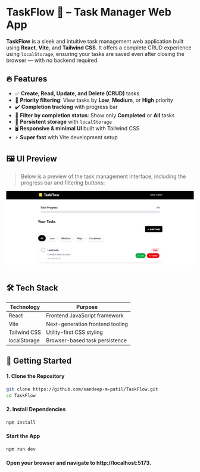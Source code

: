 # TaskFlow 📝 – Task Manager Web App

**TaskFlow** is a sleek and intuitive task management web application built using **React**, **Vite**, and **Tailwind CSS**. It offers a complete CRUD experience using `localStorage`, ensuring your tasks are saved even after closing the browser — with no backend required.



## 🔥 Features

- ✅ **Create, Read, Update, and Delete (CRUD)** tasks
- 🧠 **Priority filtering**: View tasks by **Low**, **Medium**, or **High** priority
- ✔️ **Completion tracking** with progress bar
- 📂 **Filter by completion status**: Show only **Completed** or **All** tasks
- 💾 **Persistent storage** with `localStorage`
- 🖥️ **Responsive & minimal UI** built with Tailwind CSS
- ⚡ **Super fast** with Vite development setup


## 🖼️ UI Preview

> Below is a preview of the task management interface, including the progress bar and filtering buttons:

![TaskFlow UI Preview](./src/assets/TaskFlow.png)


## 🛠 Tech Stack

| Technology     | Purpose                         |
|----------------|---------------------------------|
| React          | Frontend JavaScript framework   |
| Vite           | Next-generation frontend tooling |
| Tailwind CSS   | Utility-first CSS styling       |
| localStorage   | Browser-based task persistence  |



## 🚀 Getting Started

#### 1. Clone the Repository

```bash
git clone https://github.com/sandeep-m-patil/TaskFlow.git
cd TaskFlow
```

#### 2.  Install Dependencies
```bash
npm install
```

#### Start the App
```bash
npm run dev
```

#### Open your browser and navigate to http://localhost:5173.

